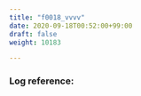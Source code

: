 ```yaml
---
title: "f0018_vvvv"
date: 2020-09-18T00:52:00+99:00
draft: false
weight: 10183

---
```


### Log reference: <no value>

```
